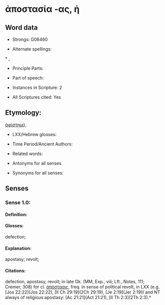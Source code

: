 # ἀποστασία -ας, ἡ

<!-- Status: S2=NeedsEdits -->
<!-- Lexica used for edits:   -->

## Word data

* Strongs: G06460

* Alternate spellings:

† , 

* Principle Parts: 


* Part of speech: 


* Instances in Scripture: 2

* All Scriptures cited: Yes

## Etymology: 

[ἀφίστημι]()),

* LXX/Hebrew glosses: 


* Time Period/Ancient Authors: 


* Related words: 

* Antonyms for all senses

* Synonyms for all senses: 


## Senses 


### Sense  1.0: 

#### Definition: 

#### Glosses: 

defection; 

#### Explanation: 

apostasy; 
revolt; 

#### Citations: 

defection, apostasy, revolt; in late Gk. (MM, Exp., viii; Lft., Notes, 111; Cremer, 308) for cl. [ἀπόστασις](), freq. in sense of political revolt, in LXX (e.g. [Jos 22:22](Jos 22:22), [II Ch 29:19](2Ch 29:19), [Je 2:19](Jer 2:19)) and NT always of religious apostasy: [Ac 21:21](Act 21:21), [II Th 2:3](2Th 2:3).†
